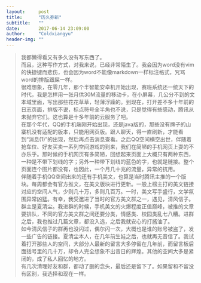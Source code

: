 ```yaml
---    
layout:     post    
title:      "历久弥新"    
subtitle:   ""    
date:       2017-06-14 23:09:00    
author:     "Coldxiangyu"    
header-img: ""    
---    
```

>我都懒得看又有多久没有写东西了。  
而且，这种写作方式，对我来说，已经非常陌生了。我会因为word没有vim的快捷键而悲伤，也会因为word不能像markdown一样标注格式，咒骂word的排版跟屎一样。  
很难想象，在零几年，那个半智能安卓机开始出现，赛班系统还一统天下的时代，我是怎样用一张月供30M流量的移动卡，在小屏幕，几公分不到的文本域里面，写出那些花花草草，轻薄浮躁的。到现在，打开差不多十年前的日志页面，排版不说，标点符号全半角也不说，只是觉得有些感动，腾讯从未抛弃它们。这也算是十多年前的云服务了吧。  
在那个年代，QQ的手机端刚开始出现，还是java版的，那些没有牌子的山寨机没有适配的版本，只能用网页版。跟人聊天，得一直刷新，才能看到“消息(1)”的出现，然后再点击消息查看。之后QQ空间横空出世，伴随着抢车位、好友买卖一系列空间游戏的到来，我们在简陋的手机网页上耍的不亦乐乎。那时候的手机网页有多简陋，回想起来页面上大概只有两种东西，一种是不带下划线的字；另外一种带下划线的蓝色的字，也就是链接。整个页面连个图片都没有，也因此，一个月几十兆的流量，异常的抗用。  
伴随着手机QQ空间出来的还有手机美文，也算是当时腾讯主推的一个版块。每周都会有官方推文，在美文版块进行更新。一般上榜主打的美文链接对应的空间人气，少则几十万，多则几百万。一时，美文写手盛行，文学氛围异常凶猛。有幸，我受邀进了当时的官方美文群之一，遇见，清风信子。群主是夏清尘。我进群的时候，手机美文的火爆程度正值巅峰，被推的文章要排队，不同的官方美文群之间还要分类，情感类、校园类乱七八糟。进群之后，我也推过几篇文章，都没入选，之后我就安心的打酱油了。  
如今清风信子的群再也没闪过，偶尔闪一次，大概也是谁的账号被盗了，发一些广告的链接。夏清尘本人，在几年前生娃之后，也就再无音信了。我试着打开那些人的空间，大部分人最新的留言大多停留在几年前，而留言板后面括号里的几十万，却令人完全想象不出昔日的辉煌。其他的空间大多是紧闭的，成了私人回忆的地方。  
有几次清理好友和群，都动了删的念头，最后还是留下了。如果留和不留没有区别，我选择和现在一样。   
